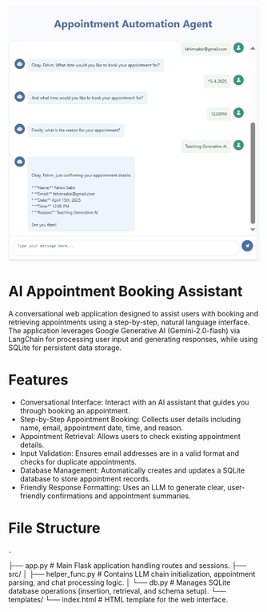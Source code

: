 ![Dashboard Preview](agent.png)

# AI Appointment Booking Assistant

A conversational web application designed to assist users with booking and retrieving appointments using a step-by-step, natural language interface. The application leverages Google Generative AI (Gemini-2.0-flash) via LangChain for processing user input and generating responses, while using SQLite for persistent data storage.

# Features

 * Conversational Interface: Interact with an AI assistant that guides you through booking an appointment.
 * Step-by-Step Appointment Booking: Collects user details including name, email, appointment date, time, and reason.
 * Appointment Retrieval: Allows users to check existing appointment details.
 * Input Validation: Ensures email addresses are in a valid format and checks for duplicate appointments.
 * Database Management: Automatically creates and updates a SQLite database to store appointment records.
 * Friendly Response Formatting: Uses an LLM to generate clear, user-friendly confirmations and appointment summaries.

# File Structure

    .
├── app.py                      # Main Flask application handling routes and sessions.
├── src/
│   ├── helper_func.py          # Contains LLM chain initialization, appointment parsing, and chat processing logic.
│   └── db.py                   # Manages SQLite database operations (insertion, retrieval, and schema setup).
└── templates/
    └── index.html              # HTML template for the web interface.